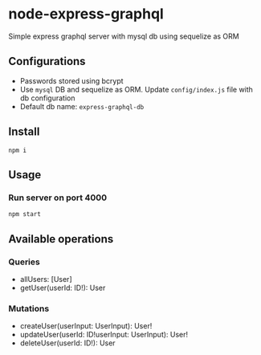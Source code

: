 # node-express-graphql
Simple express graphql server with mysql db using sequelize as ORM

## Configurations

- Passwords stored using bcrypt
- Use `mysql` DB and sequelize as ORM. Update `config/index.js` file with db configuration
- Default db name: `express-graphql-db`

## Install

```
npm i
```

## Usage

### Run server on port 4000
```
npm start
```

## Available operations

### Queries

- allUsers: [User]
- getUser(userId: ID!): User

### Mutations

- createUser(userInput: UserInput): User!
- updateUser(userId: ID!userInput: UserInput): User!
- deleteUser(userId: ID!): User

